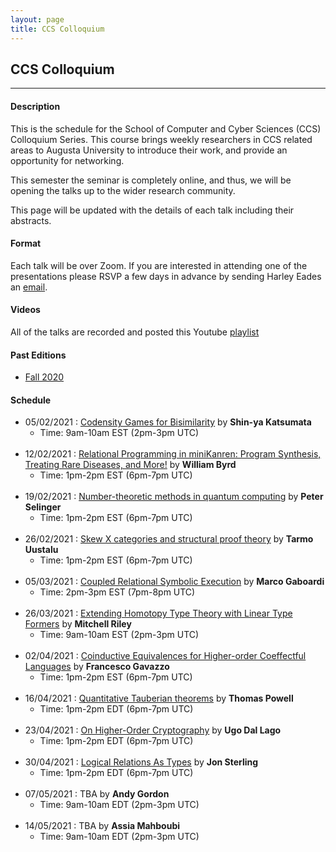 ```yaml
---
layout: page
title: CCS Colloquium
---
```


CCS Colloquium
--------------
-------------------

#### Description

This is the schedule for the School of Computer and Cyber Sciences
(CCS) Colloquium Series.  This course brings weekly researchers in CCS
related areas to Augusta University to introduce their work, and
provide an opportunity for networking.

This semester the seminar is completely online, and thus, we will be
opening the talks up to the wider research community.

This page will be updated with the details of each talk including
their abstracts.

#### Format

Each talk will be over Zoom.  If you are interested in attending one
of the presentations please RSVP a few days in advance by sending
Harley Eades an <a href="mailto:harley.eades@gmail.com">email</a>.

#### Videos

All of the talks are recorded and posted this Youtube [playlist](https://youtube.com/playlist?list=PLTq59cBPOhWJbgRHkTpzMQgzv9IygtdKg ) 

#### Past Editions

- [Fall 2020](/past-colloquium/colloquium-Fall-2020.html) 


#### Schedule
  
- 05/02/2021 : [Codensity Games for Bisimilarity](colloquium_talks/Katsumata.html ) by __Shin-ya Katsumata__
  - Time: 9am-10am EST (2pm-3pm UTC)
<br><br>
- 12/02/2021 : [Relational Programming in miniKanren: Program Synthesis, Treating Rare Diseases, and More!](colloquium_talks/Byrd.html ) 
by __William Byrd__
  - Time: 1pm-2pm EST (6pm-7pm UTC)
<br><br>  
- 19/02/2021 : [Number-theoretic methods in quantum computing](colloquium_talks/Selinger.html) by __Peter Selinger__
  - Time: 1pm-2pm EST (6pm-7pm UTC)
<br><br>  
- 26/02/2021 : [Skew X categories and structural proof theory](colloquium_talks/Uustalu.html) by __Tarmo Uustalu__
  - Time: 1pm-2pm EST (6pm-7pm UTC)
<br><br>  
- 05/03/2021 : [Coupled Relational Symbolic Execution](colloquium_talks/Gaboardi.html ) 
by __Marco Gaboardi__
  - Time: 2pm-3pm EST (7pm-8pm UTC)
<br><br>  
- 26/03/2021 : [Extending Homotopy Type Theory with Linear Type Formers](colloquium_talks/Riley.html) by __Mitchell Riley__
  - Time: 9am-10am EST (2pm-3pm UTC)
<br><br>  
- 02/04/2021 : [Coinductive Equivalences for Higher-order Coeffectful Languages](colloquium_talks/Gavazzo.html) by __Francesco Gavazzo__
  - Time: 1pm-2pm EST (6pm-7pm UTC)
<br><br>  
- 16/04/2021 : [Quantitative Tauberian theorems](colloquium_talks/Powell.html) by __Thomas Powell__
  - Time: 1pm-2pm EDT (6pm-7pm UTC)
<br><br>  
- 23/04/2021 : [On Higher-Order Cryptography](colloquium_talks/DalLago.html) by __Ugo Dal Lago__
  - Time: 1pm-2pm EDT (6pm-7pm UTC)
<br><br>  
- 30/04/2021 : [Logical Relations As Types](colloquium_talks/Sterling.html) by __Jon Sterling__
  - Time: 1pm-2pm EDT (6pm-7pm UTC)
  <br><br>  
- 07/05/2021 : TBA by __Andy Gordon__
  - Time: 9am-10am EDT (2pm-3pm UTC)
<br><br>
- 14/05/2021 : TBA by __Assia Mahboubi__
  - Time: 9am-10am EDT (2pm-3pm UTC)
